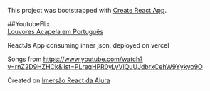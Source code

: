 This project was bootstrapped with [Create React App](https://github.com/facebook/create-react-app).

##YoutubeFlix<br />
[Louvores Acapela em Português](https://harmonico-cqmcd3u2k.vercel.app)

ReactJs App consuming inner json, deployed on vercel 

Songs from https://www.youtube.com/watch?v=rnZ2D9HZHCk&list=PLreqHPR0yLyVlQuUJdbrxCehW9Yykyo9O

Created on [Imersão React da Alura](https://www.alura.com.br/)
